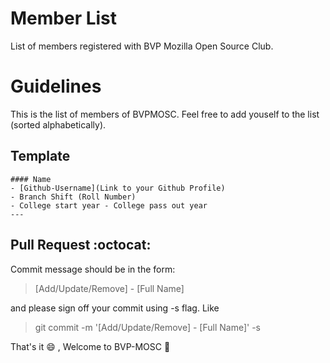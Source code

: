 Member List
===========

List of members registered with BVP Mozilla Open Source Club.

Guidelines
==========

This is the list of members of BVPMOSC.
Feel free to add youself to the list (sorted alphabetically).

## Template

```
#### Name
- [Github-Username](Link to your Github Profile)
- Branch Shift (Roll Number)
- College start year - College pass out year
---
```

## Pull Request :octocat:

Commit message should be in the form:
> [Add/Update/Remove] - [Full Name]

and please sign off your commit using -s flag. Like
> git commit -m '[Add/Update/Remove] - [Full Name]' -s

That's it :smile: , Welcome to BVP-MOSC :tada: